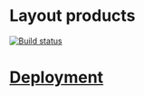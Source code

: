 # Layout products

[![Build status](https://ci.appveyor.com/api/projects/status/gmkhk0h21djago0v?svg=true)](https://ci.appveyor.com/project/Svetlana-Kutyeva1974/ra2-2-materials)

# [Deployment](https://svetlana-kutyeva1974.github.io/ra2.2-materials/)
